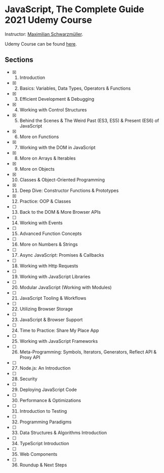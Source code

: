 # JavaScript, The Complete Guide 2021 Udemy Course

Instructor: [Maximilian Schwarzmüller][1].

Udemy Course can be found [here][2].

## Sections

- [x] 1. Introduction
- [x] 2. Basics: Variables, Data Types, Operators & Functions
- [x] 3. Efficient Development & Debugging
- [x] 4. Working with Control Structures
- [x] 5. Behind the Scenes & The Weird Past (ES3, ES5) & Present (ES6) of JavaScript
- [x] 6. More on Functions
- [x] 7. Working with the DOM in JavaScript
- [x] 8. More on Arrays & Iterables
- [x] 9. More on Objects
- [x] 10. Classes & Object-Oriented Programming
- [x] 11. Deep Dive: Constructor Functions & Prototypes
- [x] 12. Practice: OOP & Classes
- [ ] 13. Back to the DOM & More Browser APIs
- [ ] 14. Working with Events
- [ ] 15. Advanced Function Concepts
- [ ] 16. More on Numbers & Strings
- [ ] 17. Async JavaScript: Promises & Callbacks
- [ ] 18. Working with Http Requests
- [ ] 19. Working with JavaScript Libraries
- [ ] 20. Modular JavaScript (Working with Modules)
- [ ] 21. JavaScript Tooling & Workflows
- [ ] 22. Utilizing Browser Storage
- [ ] 23. JavaScript & Browser Support
- [ ] 24. Time to Practice: Share My Place App
- [ ] 25. Working with JavaScript Frameworks
- [ ] 26. Meta-Programming: Symbols, Iterators, Generators, Reflect API & Proxy API
- [ ] 27. Node.js: An Introduction
- [ ] 28. Security
- [ ] 29. Deploying JavaScript Code
- [ ] 30. Performance & Optimizations
- [ ] 31. Introduction to Testing
- [ ] 32. Programming Paradigms
- [ ] 33. Data Structures & Algorithms Introduction
- [ ] 34. TypeScript Introduction
- [ ] 35. Web Components
- [ ] 36. Roundup & Next Steps

[1]: https://www.udemy.com/user/maximilian-schwarzmuller/
[2]: https://www.udemy.com/course/javascript-the-complete-guide-2020-beginner-advanced/
